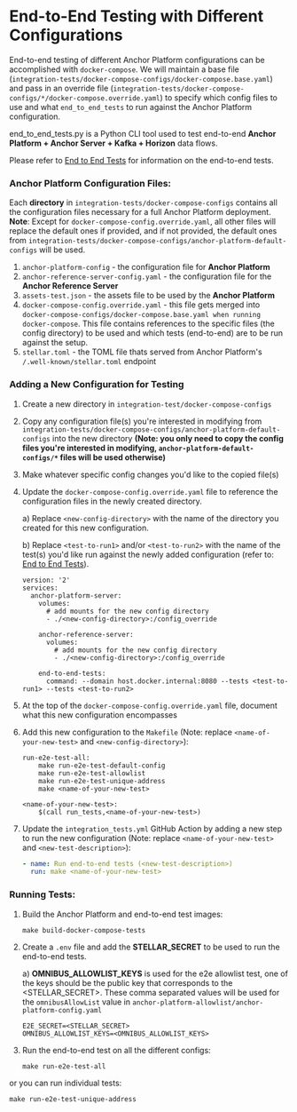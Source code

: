 # End-to-End Testing with Different Configurations

End-to-end testing of different Anchor Platform configurations can be accomplished with `docker-compose`. We will
maintain a base file (`integration-tests/docker-compose-configs/docker-compose.base.yaml`) and pass in an override
file (`integration-tests/docker-compose-configs/*/docker-compose.override.yaml`) to specify which config files to use
and what `end_to_end_tests` to run against the Anchor Platform configuration.


end_to_end_tests.py is a Python CLI tool used to test end-to-end **Anchor Platform + Anchor Server + Kafka + 
Horizon** data flows.

Please refer to [End to End Tests](/end-to-end-tests/README.md) for information on the end-to-end tests.


### Anchor Platform Configuration Files:
Each **directory** in `integration-tests/docker-compose-configs` contains all the 
configuration files necessary for a full Anchor Platform deployment. **Note**: Except for
`docker-compose-config.override.yaml`, all other files will replace the default ones if provided, and 
if not provided, the default ones from 
`integration-tests/docker-compose-configs/anchor-platform-default-configs` will be used.
1) `anchor-platform-config` - the configuration file for **Anchor Platform**
2) `anchor-reference-server-config.yaml` - the configuration file for the **Anchor Reference Server**
3) `assets-test.json` - the assets file to be used by the **Anchor Platform**
4) `docker-compose-config.override.yaml` - this file gets merged into `docker-compose-configs/docker-compose.base.yaml
when running docker-compose`. This file contains references to the specific files (the config directory) to be used
and which tests (end-to-end) are to be run against the setup.
5) `stellar.toml` - the TOML file thats served from Anchor Platform's `/.well-known/stellar.toml` endpoint

### Adding a New Configuration for Testing
1) Create a new directory in `integration-test/docker-compose-configs` 
2) Copy any configuration file(s) you're interested in modifying from 
`integration-tests/docker-compose-configs/anchor-platform-default-configs` into the new directory **(Note: you only 
need to copy the config files you're interested in modifying, `anchor-platform-default-configs/*` files will be 
used otherwise)**
3) Make whatever specific config changes you'd like to the copied file(s)
4) Update the `docker-compose-config.override.yaml` file to reference the configuration files in the newly created
directory.

   a) Replace `<new-config-directory>` with the name of the directory you created for this new configuration.

   b) Replace `<test-to-run1>` and/or `<test-to-run2>` with the name of the test(s) you'd like run against the newly added
   configuration (refer to: [End to End Tests](/end-to-end-tests/README.md)).

   ```text
   version: '2'
   services:
     anchor-platform-server:
       volumes:
         # add mounts for the new config directory
         - ./<new-config-directory>:/config_override
       
       anchor-reference-server:
         volumes:
           # add mounts for the new config directory
           - ./<new-config-directory>:/config_override
   
       end-to-end-tests:
         command: --domain host.docker.internal:8080 --tests <test-to-run1> --tests <test-to-run2>
   ```

5) At the top of the `docker-compose-config.override.yaml` file, document what this new configuration encompasses
6) Add this new configuration to the `Makefile` (Note: replace `<name-of-your-new-test>` and 
`<new-config-directory>`):
    ```text
    run-e2e-test-all:
    	make run-e2e-test-default-config
    	make run-e2e-test-allowlist
    	make run-e2e-test-unique-address
    	make <name-of-your-new-test>
    
    <name-of-your-new-test>:
		$(call run_tests,<name-of-your-new-test>)
    ```
7) Update the `integration_tests.yml` GitHub Action by adding a new step to run the new configuration (Note: replace `<name-of-your-new-test>` and 
`<new-test-description>`):
    ```yaml
    - name: Run end-to-end tests (<new-test-description>)
      run: make <name-of-your-new-test>
    ```


### Running Tests:
1) Build the Anchor Platform and end-to-end test images:
   ```text
   make build-docker-compose-tests
   ```  
2) Create a `.env` file and add the **STELLAR_SECRET** to be used to run the end-to-end tests.
   
   a) **OMNIBUS_ALLOWLIST_KEYS** is used for the e2e allowlist test, one of the keys should be the public key that 
      corresponds to the <STELLAR_SECRET>. These comma separated values
      will be used for the `omnibusAllowList` value in `anchor-platform-allowlist/anchor-platform-config.yaml`
   ```text
   E2E_SECRET=<STELLAR_SECRET>
   OMNIBUS_ALLOWLIST_KEYS=<OMNIBUS_ALLOWLIST_KEYS>
   ```
3) Run the end-to-end test on all the different configs:
   ```text
   make run-e2e-test-all
   ```
or you can run individual tests:
   ```text
   make run-e2e-test-unique-address
   ```